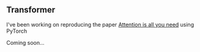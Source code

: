 ## Transformer

I've been working on reproducing the paper [Attention is all you need](https://arxiv.org/pdf/1706.03762.pdf) using PyTorch

Coming soon...
